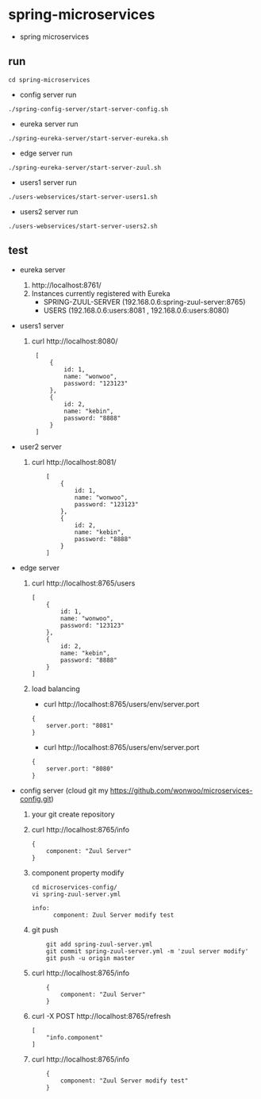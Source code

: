 # spring-microservices

* spring microservices

## run 
```
cd spring-microservices
```

* config server run

```
./spring-config-server/start-server-config.sh
```

* eureka server run

```
./spring-eureka-server/start-server-eureka.sh
```

* edge server run

```
./spring-eureka-server/start-server-zuul.sh
```

* users1 server run

```
./users-webservices/start-server-users1.sh
```

* users2 server run

```
./users-webservices/start-server-users2.sh
```

## test

* eureka server 
    1. http://localhost:8761/
    2. Instances currently registered with Eureka 
        - SPRING-ZUUL-SERVER (192.168.0.6:spring-zuul-server:8765)
        - USERS (192.168.0.6:users:8081 , 192.168.0.6:users:8080)

* users1 server
    1. curl http://localhost:8080/
        
            [
                {
                    id: 1,
                    name: "wonwoo",
                    password: "123123"
                },
                {
                    id: 2,
                    name: "kebin",
                    password: "8888"
                }
            ]
        
* user2 server
    1. curl http://localhost:8081/
        ```
            [
                {
                    id: 1,
                    name: "wonwoo",
                    password: "123123"
                },
                {
                    id: 2,
                    name: "kebin",
                    password: "8888"
                }
            ]
        ```

* edge server
    1. curl http://localhost:8765/users
        ```
        [
            {
                id: 1,
                name: "wonwoo",
                password: "123123"
            },
            {
                id: 2,
                name: "kebin",
                password: "8888"
            }
        ]
        ```
    2. load balancing
        * curl http://localhost:8765/users/env/server.port 
        
        ```
        {
            server.port: "8081"
        }
        ```
        * curl http://localhost:8765/users/env/server.port 
        
        ```
        {
            server.port: "8080"
        }
        ```

* config server (cloud git my https://github.com/wonwoo/microservices-config.git)
    1. your git create repository
    2. curl http://localhost:8765/info
        ```
        {
            component: "Zuul Server"
        }
        ```
    3. component property modify
        ```
        cd microservices-config/
        vi spring-zuul-server.yml 
        ```
        
        ```
        info:
              component: Zuul Server modify test
        ```
    4. git push 
   
        ```
            git add spring-zuul-server.yml 
            git commit spring-zuul-server.yml -m 'zuul server modify'
            git push -u origin master
        ```
    5. curl http://localhost:8765/info
        ```
            {
                component: "Zuul Server"
            }
        ```
    6. curl -X POST http://localhost:8765/refresh
        ```
        [
            "info.component"
        ]
        ```
    7. curl http://localhost:8765/info
        ```server.port
            {
                component: "Zuul Server modify test"
            }
        ```
